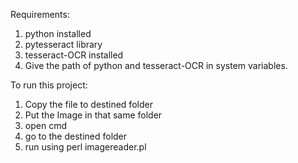 Requirements:
1. python installed
2. pytesseract library
3. tesseract-OCR installed
4. Give the path of python and tesseract-OCR in system variables.

To run this project:
1. Copy the file to destined folder
2. Put the Image in that same folder
3. open cmd
4. go to the destined folder
5. run using perl imagereader.pl
